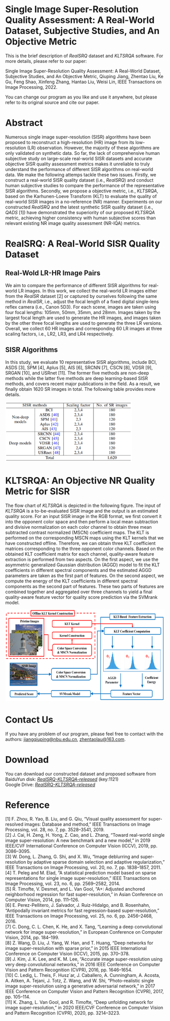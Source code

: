 # Single Image Super-Resolution Quality Assessment: A Real-World Dataset, Subjective Studies, and An Objective Metric
This is the brief description of *RealSRQ* dataset and *KLTSRQA* software. For more details, please refer to our paper:  

Single Image Super-Resolution Quality Assessment: A Real-World Dataset, Subjective Studies, and An Objective Metric, Qiuping Jiang, Zhentao Liu, Ke Gu, Feng Shao, Xinfeng Zhang, Hantao Liu, Weisi Lin, IEEE Transactions on Image Processing, 2022.  

You can change our program as you like and use it anywhere, but please refer to its original source and cite our paper. 
# Abstract
Numerous single image super-resolution (SISR) algorithms have been proposed to reconstruct a high-resolution (HR) image from its low-resolution (LR) observation. However, the majority of these algorithms are only validated on synthetic data. So far, the lack of comprehensive human subjective study on large-scale real-world SISR datasets and accurate objective SISR quality assessment metrics makes it unreliable to truly understand the performance of different SISR algorithms on real-world data. We make the following attemps tackle these two issues. Firstly, we construct a real-world SISR quality dataset (i.e., *RealSRQ*) and conduct human subjective studies to compare the performance of the representative SISR algorithms. Secondly, we propose a objective metric, i.e., *KLTSRQA*, based on the Karhunen-Loeve Transform (KLT) to evaluate the quality of real-world SISR images in a no-reference (NR) manner. Experiments on our constructed *RealSRQ* and the latest synthetic SISR quality dataset (i.e., *QADS* [1]) have demonstrated the superiority of our proposed *KLTSRQA* metric, achieving higher consistency with human subjective scores than relevant existing NR image quality assessment (NR-IQA) metrics.

# RealSRQ: A Real-World SISR Quality Dataset
## Real-Wold LR-HR Image Pairs
We aim to compare the performance of different SISR algorithms for real-world LR images. In this work, we collect the real-world LR images either from the *RealSR* dataset [2] or captured by ourselves following the same method in *RealSR*, i.e., adjust the focal length of a fixed digital single-lens reflex camera (i.e., Canon 5D3). For each scene, images are taken using four focal lengths: 105mm, 50mm, 35mm, and 28mm. Images taken by the largest focal length are used to generate the HR images, and images taken by the other three focal lengths are used to generate the three LR versions. Overall, we collect 60 HR images and corresponding 60 LR images at three scaling factors, i.e., LR2, LR3, and LR4 respectively.
## SISR Algorithms
In this study, we evaluate 10 representative SISR algorithms, include BCI, ASDS [3], SPM [4], Aplus [5], AIS [6], SRCNN [7], CSCN [8], VDSR [9], SRGAN [10], and USRnet [11]. The former five methods are non-deep methods while the latter five methods are deep learning-based SISR methods, and covers recent major publications in the field. As a result, we finally obtain 1620 SR images in total. The following table provides more details. 

<img src="https://github.com/Zhentao-Liu/RealSRQ-KLTSRQA/blob/main/images/Table1.PNG" width="400" height="190"/><br/>

# KLTSRQA: An Objective NR Quality Metric for SISR
The flow chart of *KLTSRQA* is depicted in the following figure. The input of *KLTSRQA* is a to-be-evaluated SISR image and the output is an estimated quality score. For an input SISR image in the RGB format, we first convert it into the opponent color space and then perform a local mean subtraction and divisive normalization on each color channel to obtain three mean subtracted contrast normalized (MSCN) coefficient maps. The KLT is performed on the corresponding MSCN maps using the KLT kernels that we have constructed offline. Therefore, we can obtain three KLT coefficient matrices corresponding to the three opponent color channels. Based on the obtained KLT coefficient matrix for each channel, quality-aware feature extraction is performed from two aspects. On the first aspect, we use the asymmetric generalized Gaussian distribution (AGGD) model to fit the KLT coefficients in different spectral components and the estimated AGGD parameters are taken as the first part of features. On the second aspect, we compute the energy of the KLT coefficients in different spectral components as the second part of features. These two parts of features are combined together and aggregated over three channels to yield a final quality-aware feature vector for quality score prediction via the SVMrank model.

<img src="https://github.com/Zhentao-Liu/RealSRQ-KLTSRQA/blob/main/images/Fig8.PNG" width="618" height="288"/><br/>

# Contact Us
If you have any problem of our program, please feel free to contact with the authors: jiangqiuping@nbu.edu.cn, zhentaolau@163.com.

# Download
You can download our constructed dataset and proposed software from  
BaiduYun disk: [*RealSRQ-KLTSRQA-released*](https://pan.baidu.com/s/15ZgfpW1b2_gMAETBUeszSg) (key:1121)  
Google Drive: [*RealSRQ-KLTSRQA-released*](https://drive.google.com/drive/folders/1VTMBmxkZkZtbv_ONMME-7TRyfXNfRw9p?usp=sharing)

# Reference
[1] F. Zhou, R. Yao, B. Liu, and G. Qiu, “Visual quality assessment for super-resolved images: Database and method,” IEEE Transactions on Image Processing, vol. 28, no. 7, pp. 3528–3541, 2019.  
[2] J. Cai, H. Zeng, H. Yong, Z. Cao, and L. Zhang, “Toward real-world single image super-resolution: A new benchmark and a new model,” in 2019 IEEE/CVF International Conference on Computer Vision (ICCV), 2019, pp. 3086–3095.  
[3] W. Dong, L. Zhang, G. Shi, and X. Wu, “Image deblurring and super-resolution by adaptive sparse domain selection and adaptive regularization,” IEEE Transactions on Image Processing, vol. 20, no. 7, pp. 1838–1857, 2011.  
[4] T. Peleg and M. Elad, “A statistical prediction model based on sparse representations for single image super-resolution,” IEEE Transactions on Image Processing, vol. 23, no. 6, pp. 2569–2582, 2014.  
[5] R. Timofte, V. Desmet, and L. Van Gool, “A+: Adjusted anchored neighborhood regression for fast super-resolution,” in Asian Conference on Computer Vision, 2014, pp. 111–126.  
[6] E. Perez-Pellitero, J. Salvador, J. Ruiz-Hidalgo, and B. Rosenhahn, “Antipodally invariant metrics for fast regression-based super-resolution,” IEEE Transactions on Image Processing, vol. 25, no. 6, pp. 2456–2468, 2016.  
[7] C. Dong, C. L. Chen, K. He, and X. Tang, “Learning a deep convolutional network for image super-resolution,” in European Conference on Computer Vision, 2014, pp. 184–199.  
[8] Z. Wang, D. Liu, J. Yang, W. Han, and T. Huang, “Deep networks for image super-resolution with sparse prior,” in 2015 IEEE International Conference on Computer Vision (ICCV), 2015, pp. 370–378.  
[9] J. Kim, J. K. Lee, and K. M. Lee, “Accurate image super-resolution using very deep convolutional networks,” in 2016 IEEE Conference on Computer Vision and Pattern Recognition (CVPR), 2016, pp. 1646–1654.  
[10] C. Ledig, L. Theis, F. Husz´ar, J. Caballero, A. Cunningham, A. Acosta, A. Aitken, A. Tejani, J. Totz, Z. Wang, and W. Shi, “Photo-realistic single image super-resolution using a generative adversarial network,” in 2017 IEEE Conference on Computer Vision and Pattern Recognition (CVPR), 2017, pp. 105–114.  
[11] K. Zhang, L. Van Gool, and R. Timofte, “Deep unfolding network for image super-resolution,” in 2020 IEEE/CVF Conference on Computer Vision and Pattern Recognition (CVPR), 2020, pp. 3214–3223.  
